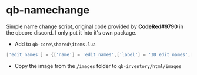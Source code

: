 # qb-namechange

Simple name change script, original code provided by **CodeRed#9790** in the qbcore discord. I only put it into it's own package.

* Add to `qb-core\shared\items.lua`

```lua
['edit_names'] = {['name'] = 'edit_names',['label'] = 'ID edit_names',['weight'] = 0, ['type'] = 'item',['image'] = 'edit_names.png',     ['unique'] = true, ['useable'] = true, ['shouldClose'] = false,   ['combinable'] = nil,   ['description'] = 'you can change your name with this card'},
```

* Copy the image from the `/images` folder to `qb-inventory/html/images`
